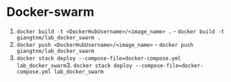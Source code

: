 # Docker-swarm
1. `docker build -t <DockerHubUsername>/<image_name> .` - `docker build -t giangtnm/lab_docker_swarm .`
2. `docker push <DockerHubUsername>/<image_name>` - `docker push giangtnm/lab_docker_swarm`
3. `docker stack deploy --compose-file=docker-compose.yml lab_docker_swarm`3. `docker stack deploy --compose-file=docker-compose.yml lab_docker_swarm`
